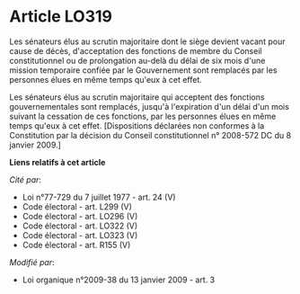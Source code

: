 # Article LO319

Les sénateurs élus au scrutin majoritaire dont le siège devient vacant pour cause de décès, d'acceptation des fonctions de
membre du Conseil constitutionnel ou de prolongation au-delà du délai de six mois d'une mission temporaire confiée par le
Gouvernement sont remplacés par les personnes élues en même temps qu'eux à cet effet. 

Les sénateurs élus au scrutin majoritaire qui acceptent des fonctions gouvernementales sont remplacés, jusqu'à l'expiration
d'un délai d'un mois suivant la cessation de ces fonctions, par les personnes élues en même temps qu'eux à cet effet.
[Dispositions déclarées non conformes à la Constitution par la décision du Conseil constitutionnel n° 2008-572 DC du 8
janvier 2009.]

**Liens relatifs à cet article**

_Cité par_:

  - Loi n°77-729 du 7 juillet 1977 - art. 24 (V)
  - Code électoral - art. L299 (V)
  - Code électoral - art. LO296 (V)
  - Code électoral - art. LO322 (V)
  - Code électoral - art. LO323 (V)
  - Code électoral - art. R155 (V)

_Modifié par_:

  - Loi organique n°2009-38 du 13 janvier 2009 - art. 3

